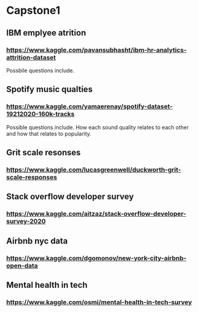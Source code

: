 # Capstone1

## IBM emplyee atrition 
### https://www.kaggle.com/pavansubhasht/ibm-hr-analytics-attrition-dataset
Possbile questions include. 


## Spotify music qualties
### https://www.kaggle.com/yamaerenay/spotify-dataset-19212020-160k-tracks
Possible questions include. How each sound quality relates to each other and how that relates to popularity. 

## Grit scale resonses
### https://www.kaggle.com/lucasgreenwell/duckworth-grit-scale-responses

## Stack overflow developer survey
### https://www.kaggle.com/aitzaz/stack-overflow-developer-survey-2020


## Airbnb nyc data
### https://www.kaggle.com/dgomonov/new-york-city-airbnb-open-data

## Mental health in tech
### https://www.kaggle.com/osmi/mental-health-in-tech-survey
